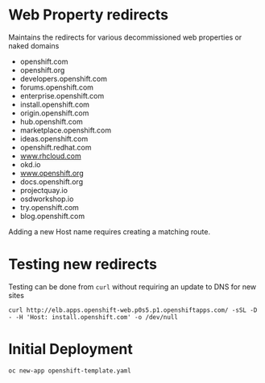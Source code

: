 # Web Property redirects

Maintains the redirects for various decommissioned web properties or naked domains

  - openshift.com
  - openshift.org
  - developers.openshift.com
  - forums.openshift.com
  - enterprise.openshift.com
  - install.openshift.com
  - origin.openshift.com
  - hub.openshift.com
  - marketplace.openshift.com
  - ideas.openshift.com
  - openshift.redhat.com
  - www.rhcloud.com
  - okd.io
  - www.openshift.org
  - docs.openshift.org
  - projectquay.io
  - osdworkshop.io
  - try.openshift.com
  - blog.openshift.com

Adding a new Host name requires creating a matching route.

# Testing new redirects

Testing can be done from `curl` without requiring an update to DNS for new sites

    curl http://elb.apps.openshift-web.p0s5.p1.openshiftapps.com/ -sSL -D - -H 'Host: install.openshift.com' -o /dev/null


# Initial Deployment

```bash
oc new-app openshift-template.yaml
```
